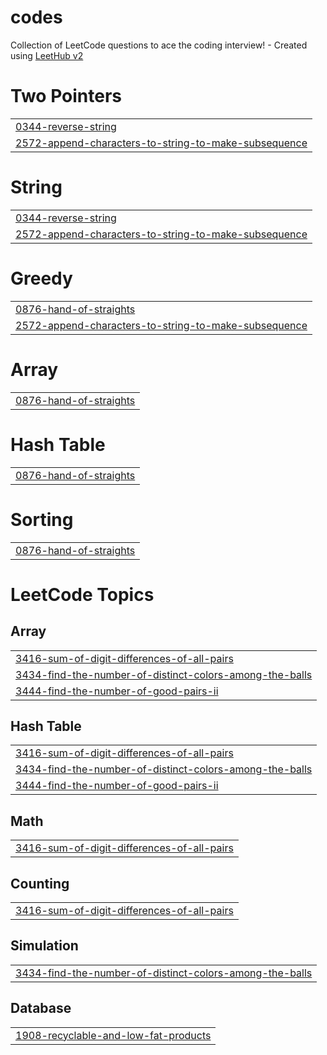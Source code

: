# codes
Collection of LeetCode questions to ace the coding interview! - Created using [LeetHub v2](https://github.com/arunbhardwaj/LeetHub-2.0)


# Two Pointers
|  |
| ------- |
| [0344-reverse-string](https://github.com/abhishek28833/codes/tree/master/0344-reverse-string) |
| [2572-append-characters-to-string-to-make-subsequence](https://github.com/abhishek28833/codes/tree/master/2572-append-characters-to-string-to-make-subsequence) |
# String
|  |
| ------- |
| [0344-reverse-string](https://github.com/abhishek28833/codes/tree/master/0344-reverse-string) |
| [2572-append-characters-to-string-to-make-subsequence](https://github.com/abhishek28833/codes/tree/master/2572-append-characters-to-string-to-make-subsequence) |
# Greedy
|  |
| ------- |
| [0876-hand-of-straights](https://github.com/abhishek28833/codes/tree/master/0876-hand-of-straights) |
| [2572-append-characters-to-string-to-make-subsequence](https://github.com/abhishek28833/codes/tree/master/2572-append-characters-to-string-to-make-subsequence) |
# Array
|  |
| ------- |
| [0876-hand-of-straights](https://github.com/abhishek28833/codes/tree/master/0876-hand-of-straights) |
# Hash Table
|  |
| ------- |
| [0876-hand-of-straights](https://github.com/abhishek28833/codes/tree/master/0876-hand-of-straights) |
# Sorting
|  |
| ------- |
| [0876-hand-of-straights](https://github.com/abhishek28833/codes/tree/master/0876-hand-of-straights) |
<!---LeetCode Topics Start-->
# LeetCode Topics
## Array
|  |
| ------- |
| [3416-sum-of-digit-differences-of-all-pairs](https://github.com/abhishek28833/codes/tree/master/3416-sum-of-digit-differences-of-all-pairs) |
| [3434-find-the-number-of-distinct-colors-among-the-balls](https://github.com/abhishek28833/codes/tree/master/3434-find-the-number-of-distinct-colors-among-the-balls) |
| [3444-find-the-number-of-good-pairs-ii](https://github.com/abhishek28833/codes/tree/master/3444-find-the-number-of-good-pairs-ii) |
## Hash Table
|  |
| ------- |
| [3416-sum-of-digit-differences-of-all-pairs](https://github.com/abhishek28833/codes/tree/master/3416-sum-of-digit-differences-of-all-pairs) |
| [3434-find-the-number-of-distinct-colors-among-the-balls](https://github.com/abhishek28833/codes/tree/master/3434-find-the-number-of-distinct-colors-among-the-balls) |
| [3444-find-the-number-of-good-pairs-ii](https://github.com/abhishek28833/codes/tree/master/3444-find-the-number-of-good-pairs-ii) |
## Math
|  |
| ------- |
| [3416-sum-of-digit-differences-of-all-pairs](https://github.com/abhishek28833/codes/tree/master/3416-sum-of-digit-differences-of-all-pairs) |
## Counting
|  |
| ------- |
| [3416-sum-of-digit-differences-of-all-pairs](https://github.com/abhishek28833/codes/tree/master/3416-sum-of-digit-differences-of-all-pairs) |
## Simulation
|  |
| ------- |
| [3434-find-the-number-of-distinct-colors-among-the-balls](https://github.com/abhishek28833/codes/tree/master/3434-find-the-number-of-distinct-colors-among-the-balls) |
## Database
|  |
| ------- |
| [1908-recyclable-and-low-fat-products](https://github.com/abhishek28833/codes/tree/master/1908-recyclable-and-low-fat-products) |
<!---LeetCode Topics End-->
